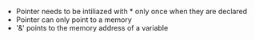 - Pointer needs to be intiliazed with * only once when they are declared
- Pointer can only point to a memory
- '&' points to the memory address of a variable